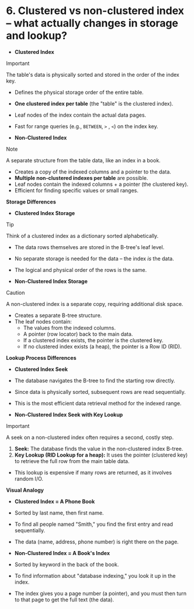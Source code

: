 # 6. Clustered vs non-clustered index – what actually changes in storage and lookup?

*   **Clustered Index**
> [!IMPORTANT]
> The table's data is physically sorted and stored in the order of the index key.
*   Defines the physical storage order of the entire table.
*   **One clustered index per table** (the "table" is the clustered index).
*   Leaf nodes of the index contain the actual data pages.
*   Fast for range queries (e.g., `BETWEEN`, `>` , `<`) on the index key.

*   **Non-Clustered Index**
> [!NOTE]
> A separate structure from the table data, like an index in a book.
*   Creates a copy of the indexed columns and a pointer to the data.
*   **Multiple non-clustered indexes per table** are possible.
*   Leaf nodes contain the indexed columns + a pointer (the clustered key).
*   Efficient for finding specific values or small ranges.

**Storage Differences**

*   **Clustered Index Storage**
> [!TIP]
> Think of a clustered index as a dictionary sorted alphabetically.
*   The data rows themselves are stored in the B-tree's leaf level.
*   No separate storage is needed for the data – the index *is* the data.
*   The logical and physical order of the rows is the same.

*   **Non-Clustered Index Storage**
> [!CAUTION]
> A non-clustered index is a separate copy, requiring additional disk space.
*   Creates a separate B-tree structure.
*   The leaf nodes contain:
    *   The values from the indexed columns.
    *   A pointer (row locator) back to the main data.
    *   If a clustered index exists, the pointer is the clustered key.
    *   If no clustered index exists (a heap), the pointer is a Row ID (RID).

**Lookup Process Differences**

*   **Clustered Index Seek**
*   The database navigates the B-tree to find the starting row directly.
*   Since data is physically sorted, subsequent rows are read sequentially.
*   This is the most efficient data retrieval method for the indexed range.

*   **Non-Clustered Index Seek with Key Lookup**
> [!IMPORTANT]
> A seek on a non-clustered index often requires a second, costly step.
1.  **Seek:** The database finds the value in the non-clustered index B-tree.
2.  **Key Lookup (RID Lookup for a heap):** It uses the pointer (clustered key) to retrieve the full row from the main table data.
*   This lookup is expensive if many rows are returned, as it involves random I/O.

**Visual Analogy**

*   **Clustered Index = A Phone Book**
*   Sorted by last name, then first name.
*   To find all people named "Smith," you find the first entry and read sequentially.
*   The data (name, address, phone number) is right there on the page.

*   **Non-Clustered Index = A Book's Index**
*   Sorted by keyword in the back of the book.
*   To find information about "database indexing," you look it up in the index.
*   The index gives you a page number (a pointer), and you must then turn to that page to get the full text (the data).
